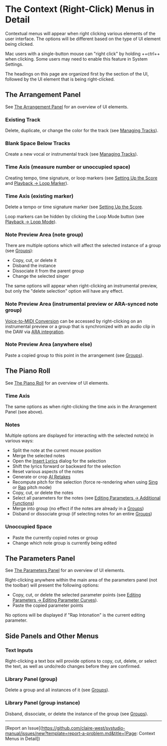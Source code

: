 # The Context (Right-Click) Menus in Detail

Contextual menus will appear when right clicking various elements of the user interface. The options will be different based on the type of UI element being clicked.

Mac users with a single-button mouse can "right click" by holding ++ctrl++ when clicking. Some users may need to enable this feature in System Settings.

The headings on this page are organized first by the section of the UI, followed by the UI element that is being right-clicked.

## The Arrangement Panel

See [The Arrangement Panel](../workspace/arrangement.md) for an overview of UI elements.

### Existing Track

Delete, duplicate, or change the color for the track (see [Managing Tracks](../quickstart/managing-tracks.md)).

### Blank Space Below Tracks

Create a new vocal or instrumental track (see [Managing Tracks](../quickstart/managing-tracks.md)).

### Time Axis (measure number or unoccupied space)

Creating tempo, time signature, or loop markers (see [Setting Up the Score](../quickstart/setting-up-the-score.md) and [Playback → Loop Marker](../quickstart/playback.md#1-loop-marker)).

### Time Axis (existing marker)

Delete a tempo or time signature marker (see [Setting Up the Score](../quickstart/setting-up-the-score.md).

Loop markers can be hidden by clicking the Loop Mode button (see [Playback → Loop Mode](../quickstart/playback.md#3-loop-mode)).

### Note Preview Area (note group)

There are multiple options which will affect the selected instance of a group (see [Groups](groups.md)):

* Copy, cut, or delete it
* Disband the instance
* Dissociate it from the parent group
* Change the selected singer

The same options will appear when right-clicking an instrumental preview, but only the "delete selection" option will have any effect.

### Note Preview Area (instrumental preview or ARA-synced note group)

[Voice-to-MIDI Conversion](../ai-functions/voice-to-midi.md) can be accessed by right-clicking on an instrumental preview or a group that is synchronized with an audio clip in the DAW via [ARA integration](../daw-integration/ara-plugin.md).

### Note Preview Area (anywhere else)

Paste a copied group to this point in the arrangement (see [Groups](groups.md)).

## The Piano Roll

See [The Piano Roll](../workspace/piano-roll.md) for an overview of UI elements.

### Time Axis

The same options as when right-clicking the time axis in the Arrangement Panel (see above).

### Notes

Multiple options are displayed for interacting with the selected note(s) in various ways:

* Split the note at the current mouse position
* Merge the selected notes
* Open the [Insert Lyrics](batch-lyrics.md) dialog for the selection
* Shift the lyrics forward or backward for the selection
* Reset various aspects of the notes
* Generate or crop [AI Retakes](../ai-functions/ai-retakes.md)
* Recompute pitch for the selection (force re-rendering when using [Sing](../ai-functions/pitch-mode-sing.md) or [Rap](../ai-functions/pitch-mode-rap.md) pitch mode)
* Copy, cut, or delete the notes
* Select all parameters for the notes (see [Editing Parameters → Additional Functions](../parameters/editing-parameters.md#select-parameters-for-notes))
* Merge into group (no effect if the notes are already in a [Groups](groups.md))
* Disband or dissociate group (if selecting notes for an entire [Groups](groups.md))

### Unoccupied Space

* Paste the currently copied notes or group
* Change which note group is currently being edited

## The Parameters Panel

See [The Parameters Panel](../parameters/parameters-panel.md) for an overview of UI elements.

Right-clicking anywhere within the main area of the parameters panel (not the toolbar) will present the following options:

* Copy, cut, or delete the selected parameter points (see [Editing Parameters → Editing Parameter Curves](../parameters/editing-parameters.md#editing-parameter-curves)).
* Paste the copied parameter points

No options will be displayed if "Rap Intonation" is the current editing parameter.

## Side Panels and Other Menus

### Text Inputs

Right-clicking a text box will provide options to copy, cut, delete, or select the text, as well as undo/redo changes before they are confirmed.

### Library Panel (group)

Delete a group and all instances of it (see [Groups](groups.md)).

### Library Panel (group instance)

Disband, dissociate, or delete the instance of the group (see [Groups](groups.md)).

---

[Report an Issue](https://github.com/claire-west/svstudio-manual/issues/new?template=report-a-problem.md&title=[Page: Context Menus in Detail])